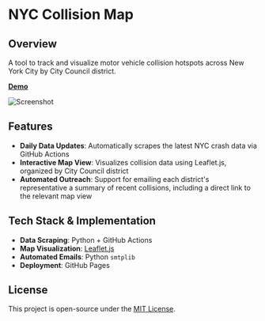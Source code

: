 # NYC Collision Map

## Overview

A tool to track and visualize motor vehicle collision hotspots across New York City by City Council district. 

**[Demo](https://farhanazam98.github.io/collisions-scrape/)**

![Screenshot](assets/screenshot.png)

## Features

- **Daily Data Updates**: Automatically scrapes the latest NYC crash data via GitHub Actions
- **Interactive Map View**: Visualizes collision data using Leaflet.js, organized by City Council district
- **Automated Outreach**: Support for emailing each district's representative a summary of recent collisions, including a direct link to the relevant map view

## Tech Stack & Implementation

- **Data Scraping**: Python + GitHub Actions
- **Map Visualization**: [Leaflet.js](https://leafletjs.com/)
- **Automated Emails**: Python `smtplib`
- **Deployment**: GitHub Pages

## License

This project is open-source under the [MIT License](LICENSE).


